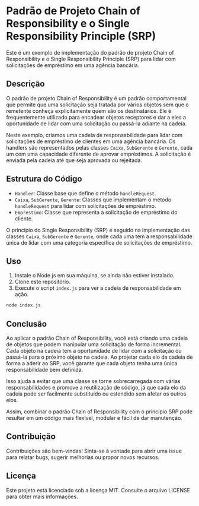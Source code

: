 # Padrão de Projeto Chain of Responsibility e o Single Responsibility Principle (SRP)

Este é um exemplo de implementação do padrão de projeto Chain of Responsibility e o Single Responsibility Principle (SRP) para lidar com solicitações de empréstimo em uma agência bancária.

## Descrição

O padrão de projeto Chain of Responsibility é um padrão comportamental que permite que uma solicitação seja tratada por vários objetos sem que o remetente conheça explicitamente quem são os destinatários. Ele é frequentemente utilizado para encadear objetos receptores e dar a eles a oportunidade de lidar com uma solicitação ou passá-la adiante na cadeia.

Neste exemplo, criamos uma cadeia de responsabilidade para lidar com solicitações de empréstimo de clientes em uma agência bancária. Os handlers são representados pelas classes `Caixa`, `SubGerente` e `Gerente`, cada um com uma capacidade diferente de aprovar empréstimos. A solicitação é enviada pela cadeia até que seja aprovada ou rejeitada.

## Estrutura do Código

- `Handler`: Classe base que define o método `handleRequest`.
- `Caixa`, `SubGerente`, `Gerente`: Classes que implementam o método `handleRequest` para lidar com solicitações de empréstimo.
- `Emprestimo`: Classe que representa a solicitação de empréstimo do cliente.

O princípio do Single Responsibility (SRP) é seguido na implementação das classes `Caixa`, `SubGerente` e `Gerente`, onde cada uma tem a responsabilidade única de lidar com uma categoria específica de solicitações de empréstimo.

## Uso

1. Instale o Node.js em sua máquina, se ainda não estiver instalado.
2. Clone este repositório.
3. Execute o script `index.js` para ver a cadeia de responsabilidade em ação.

```bash
node index.js
```

## Conclusão

Ao aplicar o padrão Chain of Responsibility, você está criando uma cadeia de objetos que podem manipular uma solicitação de forma incremental. Cada objeto na cadeia tem a oportunidade de lidar com a solicitação ou passá-la para o próximo objeto na cadeia. Ao projetar cada elo da cadeia de forma a aderir ao SRP, você garante que cada objeto tenha uma única responsabilidade bem definida.

Isso ajuda a evitar que uma classe se torne sobrecarregada com várias responsabilidades e promove a reutilização de código, já que cada elo da cadeia pode ser facilmente substituído ou estendido sem afetar os outros elos. 

Assim, combinar o padrão Chain of Responsibility com o princípio SRP pode resultar em um código mais flexível, modular e fácil de dar manutenção.

## Contribuição

Contribuições são bem-vindas! Sinta-se à vontade para abrir uma issue para relatar bugs, sugerir melhorias ou propor novos recursos.

## Licença

Este projeto está licenciado sob a licença MIT. Consulte o arquivo LICENSE para obter mais informações.
